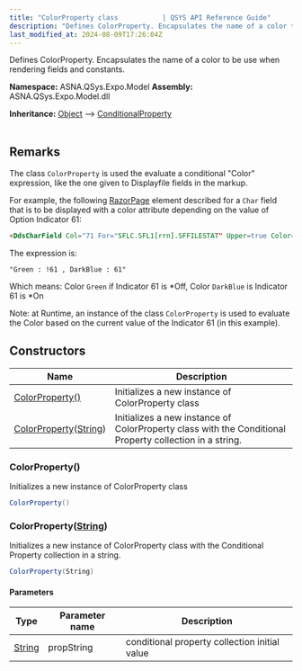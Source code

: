 ```yaml
---
title: "ColorProperty class           | QSYS API Reference Guide"
description: "Defines ColorProperty. Encapsulates the name of a color to be use when rendering fields and constants. "
last_modified_at: 2024-08-09T17:26:04Z
---
```


Defines ColorProperty. Encapsulates the name of a color to be use when rendering fields and constants.

**Namespace:** ASNA.QSys.Expo.Model
**Assembly:** ASNA.QSys.Expo.Model.dll

**Inheritance:** [Object](https://docs.microsoft.com/en-us/dotnet/api/system.object) --> [ConditionalProperty](/reference/expo/qsys-expo-model/conditional-property.html)
<br>
<br>

## Remarks

The class `ColorProperty` is used the evaluate a conditional "Color" expression, like the one given to Displayfile fields in the markup.

For example, the following [RazorPage](https://docs.microsoft.com/en-us/aspnet/core/razor-pages/) element described for a `Char` field that is to be displayed with a color attribute depending on the value of Option Indicator 61: 

```html
<DdsCharField Col="71 For="SFLC.SFL1[rrn].SFFILESTAT" Upper=true Color="Green : !61 , DarkBlue : 61" />
```

The expression is:
```
"Green : !61 , DarkBlue : 61"
```

Which means: Color `Green` if Indicator 61 is *Off, Color `DarkBlue` is Indicator 61 is *On

Note: at Runtime, an instance of the class `ColorProperty` is used to evaluate the Color based on the current value of the Indicator 61 (in this example).


## Constructors

| Name | Description |
| --- | --- |
| [ColorProperty()](#colorproperty) | Initializes a new instance of ColorProperty class
| [ColorProperty](#colorpropertystring)([String](https://docs.microsoft.com/en-us/dotnet/api/system.string)) | Initializes a new instance of ColorProperty class with the Conditional Property collection in a string.

### ColorProperty()

Initializes a new instance of ColorProperty class

```cs
ColorProperty()
```

### ColorProperty([String](https://docs.microsoft.com/en-us/dotnet/api/system.string))

Initializes a new instance of ColorProperty class with the Conditional Property collection in a string.

```cs
ColorProperty(String)
```

#### Parameters

| Type | Parameter name | Description
| --- | --- | ---
| [String](https://docs.microsoft.com/en-us/dotnet/api/system.string) | propString | conditional property collection initial value
